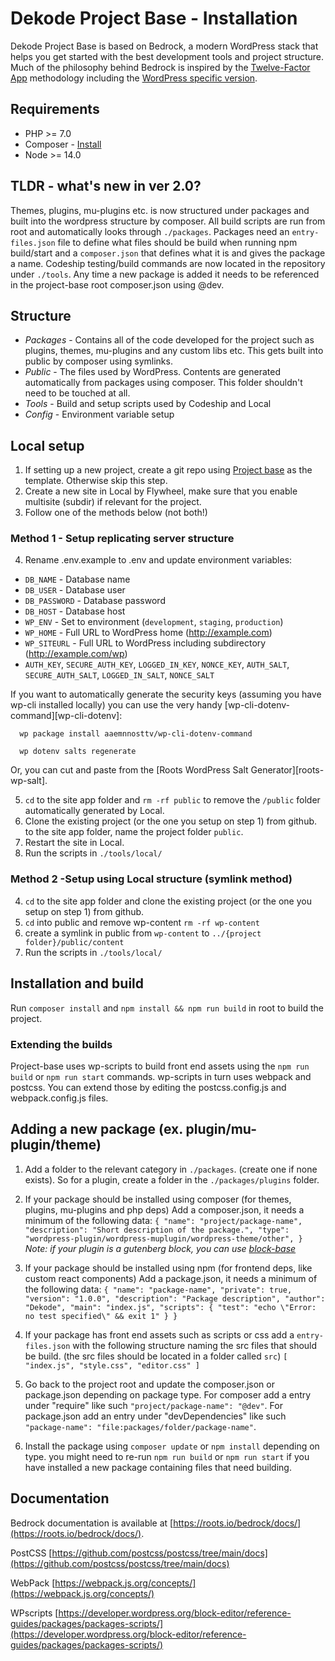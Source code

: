 # Dekode Project Base - Installation

Dekode Project Base is based on Bedrock, a modern WordPress stack that helps you get started with the best development tools and project structure.
Much of the philosophy behind Bedrock is inspired by the [Twelve-Factor App](http://12factor.net/) methodology including the [WordPress specific version](https://roots.io/twelve-factor-wordpress/).

## Requirements

* PHP >= 7.0
* Composer - [Install](https://getcomposer.org/doc/00-intro.md#installation-linux-unix-osx)
* Node >= 14.0

## TLDR - what's new in ver 2.0?
Themes, plugins, mu-plugins etc. is now structured under packages and built into the wordpress structure by composer. All build scripts are run from root and automatically looks through `./packages`. Packages need an `entry-files.json` file to define what files should be build when running npm build/start and a `composer.json` that defines what it is and gives the package a name. Codeship testing/build commands are now located in the repository under `./tools`. Any time a new package is added it needs to be referenced in the project-base root composer.json using @dev.

## Structure

- *Packages* - Contains all of the code developed for the project such as plugins, themes, mu-plugins and any custom libs etc. This gets built into public by composer using symlinks.
- *Public* - The files used by WordPress. Contents are generated automatically from packages using composer. This folder shouldn't need to be touched at all.
- *Tools* - Build and setup scripts used by Codeship and Local
- *Config* - Environment variable setup

## Local setup
1. If setting up a new project, create a git repo using [Project base](https://github.com/DekodeInteraktiv/project-base) as the template. Otherwise skip this step.
2. Create a new site in Local by Flywheel, make sure that you enable multisite (subdir) if relevant for the project.
3. Follow one of the methods below (not both!)

### Method 1 - Setup replicating server structure
4. Rename .env.example to .env and update environment variables:
  * `DB_NAME` - Database name
  * `DB_USER` - Database user
  * `DB_PASSWORD` - Database password
  * `DB_HOST` - Database host
  * `WP_ENV` - Set to environment (`development`, `staging`, `production`)
  * `WP_HOME` - Full URL to WordPress home (http://example.com)
  * `WP_SITEURL` - Full URL to WordPress including subdirectory (http://example.com/wp)
  * `AUTH_KEY`, `SECURE_AUTH_KEY`, `LOGGED_IN_KEY`, `NONCE_KEY`, `AUTH_SALT`, `SECURE_AUTH_SALT`, `LOGGED_IN_SALT`, `NONCE_SALT`

  If you want to automatically generate the security keys (assuming you have wp-cli installed locally) you can use the very handy [wp-cli-dotenv-command][wp-cli-dotenv]:

      wp package install aaemnnosttv/wp-cli-dotenv-command

      wp dotenv salts regenerate

  Or, you can cut and paste from the [Roots WordPress Salt Generator][roots-wp-salt].

5. `cd` to the site app folder and `rm -rf public` to remove the `/public` folder automatically generated by Local.
6. Clone the existing project (or the one you setup on step 1) from github. to the site app folder, name the project folder `public`.
7. Restart the site in Local.
8. Run the scripts in `./tools/local/`

### Method 2 -Setup using Local structure (symlink method)

4. `cd` to the site app folder and clone the existing project (or the one you setup on step 1) from github.
5. `cd` into public and remove wp-content `rm -rf wp-content`
6. create a symlink in public from `wp-content` to `../{project folder}/public/content`
7. Run the scripts in `./tools/local/`

## Installation and build
Run `composer install` and `npm install && npm run build` in root to build the project.

### Extending the builds
Project-base uses wp-scripts to build front end assets using the `npm run build` or `npm run start` commands. wp-scripts in turn uses webpack and postcss. You can extend those by editing the postcss.config.js and webpack.config.js files.

## Adding a new package (ex. plugin/mu-plugin/theme)
1. Add a folder to the relevant category in `./packages`. (create one if none exists). So for a plugin, create a folder in the `./packages/plugins` folder.

2. If your package should be installed using composer (for themes, plugins, mu-plugins and php deps) Add a composer.json, it needs a minimum of the following data:
``
{
	"name": "project/package-name",
	"description": "Short description of the package.",
	"type": "wordpress-plugin/wordpress-muplugin/wordpress-theme/other",
}
``
*Note: if your plugin is a gutenberg block, you can use [block-base](https://github.com/DekodeInteraktiv/block-base)*

3. If your package should be installed using npm (for frontend deps, like custom react components) Add a package.json, it needs a minimum of the following data:
``
{
  "name": "package-name",
  "private": true,
  "version": "1.0.0",
  "description": "Package description",
  "author": "Dekode",
  "main": "index.js",
  "scripts": {
    "test": "echo \"Error: no test specified\" && exit 1"
  }
}
``

4. If your package has front end assets such as scripts or css add a `entry-files.json` with the following structure naming the src files that should be build. (the src files should be located in a folder called `src`)
``
[ "index.js", "style.css", "editor.css" ]
``

5. Go back to the project root and update the composer.json or package.json depending on package type. For composer add a entry under "require" like such `"project/package-name": "@dev"`. For package.json add an entry under "devDependencies" like such `"package-name": "file:packages/folder/package-name"`.

6. Install the package using `composer update` or `npm install` depending on type. you might need to re-run `npm run build` or `npm run start` if you have installed a new package containing files that need building.

## Documentation
Bedrock documentation is available at [https://roots.io/bedrock/docs/](https://roots.io/bedrock/docs/).

PostCSS [https://github.com/postcss/postcss/tree/main/docs](https://github.com/postcss/postcss/tree/main/docs)

WebPack [https://webpack.js.org/concepts/](https://webpack.js.org/concepts/)

WPscripts [https://developer.wordpress.org/block-editor/reference-guides/packages/packages-scripts/](https://developer.wordpress.org/block-editor/reference-guides/packages/packages-scripts/)
